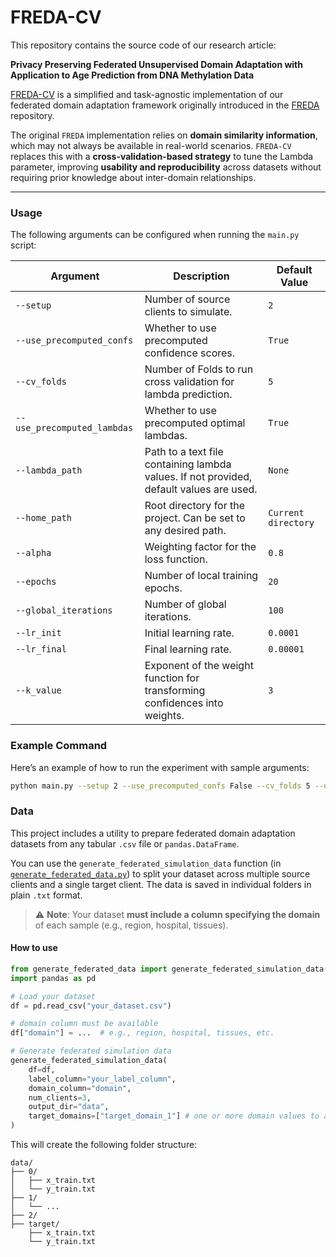 # FREDA-CV

This repository contains the source code of our research article:

**Privacy Preserving Federated Unsupervised Domain Adaptation with Application to Age Prediction from DNA Methylation Data**

[FREDA-CV](https://github.com/mdppml/FREDA_CV) is a simplified and task-agnostic implementation of our federated domain adaptation framework originally introduced in the [FREDA](https://github.com/mdppml/FREDA) repository.

The original `FREDA` implementation relies on **domain similarity information**, which may not always be available in real-world scenarios. `FREDA-CV` replaces this with a **cross-validation-based strategy** to tune the Lambda parameter, improving **usability and reproducibility** across datasets without requiring prior knowledge about inter-domain relationships.

---

### Usage

The following arguments can be configured when running the `main.py` script:

| Argument                    | Description                                                                             | Default Value       |
|-----------------------------|-----------------------------------------------------------------------------------------|---------------------|
| `--setup`                   | Number of source clients to simulate.                                                   | `2`                 |
| `--use_precomputed_confs`   | Whether to use precomputed confidence scores.                                           | `True`              |
| `--cv_folds`                | Number of Folds to run cross validation for lambda prediction.                          | `5`                 |
| `--use_precomputed_lambdas` | Whether to use precomputed optimal lambdas.                                             | `True`              |
| `--lambda_path`             | Path to a text file containing lambda values. If not provided, default values are used. | `None`              |
| `--home_path`               | Root directory for the project. Can be set to any desired path.                         | `Current directory` |
| `--alpha`                   | Weighting factor for the loss function.                                                 | `0.8`               |
| `--epochs`                  | Number of local training epochs.                                                        | `20`                |
| `--global_iterations`       | Number of global iterations.                                                            | `100`               |
| `--lr_init`                 | Initial learning rate.                                                                  | `0.0001`            |
| `--lr_final`                | Final learning rate.                                                                    | `0.00001`           |
| `--k_value`                 | Exponent of the weight function for transforming confidences into weights.              | `3`                 |

### Example Command

Here’s an example of how to run the experiment with sample arguments:

```bash
python main.py --setup 2 --use_precomputed_confs False --cv_folds 5 --use_precomputed_lambdas False --lambda_path ./lambdas.txt --home_path ./FREDA-CV/ --alpha 0.8 --epochs 20 --global_iterations 100 --lr_init 0.0001 --lr_final 0.00001 --k_value 3
```

### Data

This project includes a utility to prepare federated domain adaptation datasets from any tabular `.csv` file or `pandas.DataFrame`.

You can use the `generate_federated_simulation_data` function (in [`generate_federated_data.py`](generate_federated_data.py)) to split your dataset across multiple source clients and a single target client. The data is saved in individual folders in plain `.txt` format.

> ⚠️ **Note**: Your dataset **must include a column specifying the domain** of each sample (e.g., region, hospital, tissues).

#### How to use

```python
from generate_federated_data import generate_federated_simulation_data
import pandas as pd

# Load your dataset
df = pd.read_csv("your_dataset.csv")

# domain column must be available
df["domain"] = ...  # e.g., region, hospital, tissues, etc.

# Generate federated simulation data
generate_federated_simulation_data(
    df=df,
    label_column="your_label_column",
    domain_column="domain",
    num_clients=3,
    output_dir="data",
    target_domains=["target_domain_1"] # one or more domain values to act as the target
)
```

This will create the following folder structure:
```
data/
├── 0/
│   ├── x_train.txt
│   └── y_train.txt
├── 1/
│   └── ...
├── 2/
├── target/
    ├── x_train.txt
    └── y_train.txt
```









